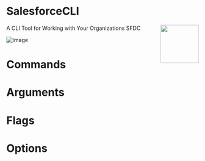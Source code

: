 # SalesforceCLI
A CLI Tool for Working with Your Organizations SFDC
<img align="right" width="100" height="100" src="https://triking-creative.s3.amazonaws.com/Logos/SalesforceCLI/SalesforceCLI+Brand.PNG">

![Image](https://triking-creative.s3.amazonaws.com/Logos/SalesforceCLI/SalesforceCLI+Brand.PNG)

# Commands

# Arguments

# Flags

# Options

